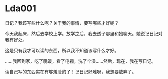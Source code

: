 # Lda001

日记？我该写些什么呢？关于我的事情，要写哪些才好呢？



今天我起床，然后去学校上学。放学之后，我去透子那里和她聊天。她说记日记对我有好处。



这是只有我才可以读的东西，所以我不知道该写什么才好。



……我回到家，吃了晚饭，看了电视，洗了个澡……然后，现在，我在写日记。



读自己写的东西实在有够羞耻的了！记日记好难呀，我想要放弃了。